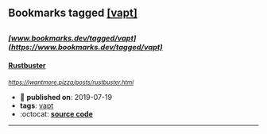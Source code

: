 ## Bookmarks tagged [[vapt]](https://www.bookmarks.dev?q=[vapt])

_<sup><sup>[www.bookmarks.dev/tagged/vapt](https://www.bookmarks.dev/tagged/vapt)</sup></sup>_
---
#### [Rustbuster](https://iwantmore.pizza/posts/rustbuster.html)
_<sup>https://iwantmore.pizza/posts/rustbuster.html</sup>_

* :calendar: **published on**: 2019-07-19
* **tags**: [vapt](../tagged/vapt.md)
* :octocat: **[source code](https://github.com/phra/rustbuster)**
---
